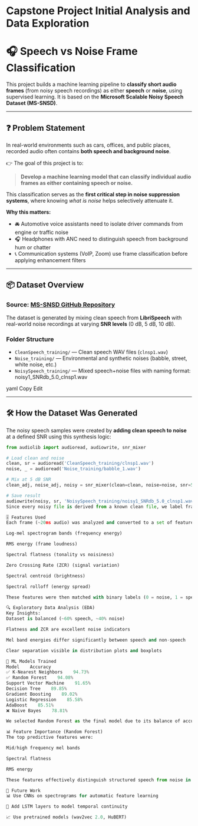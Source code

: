 # Capstone Project Initial Analysis and Data Exploration

# 🎧 Speech vs Noise Frame Classification

This project builds a machine learning pipeline to **classify short audio frames** (from noisy speech recordings) as either **speech** or **noise**, using supervised learning. It is based on the **Microsoft Scalable Noisy Speech Dataset (MS-SNSD)**.

---

## ❓ Problem Statement

In real-world environments such as cars, offices, and public places, recorded audio often contains **both speech and background noise**.

👉 The goal of this project is to:

> **Develop a machine learning model that can classify individual audio frames as either containing speech or noise.**

This classification serves as the **first critical step in noise suppression systems**, where knowing *what is noise* helps selectively attenuate it.

**Why this matters:**
- 🚘 Automotive voice assistants need to isolate driver commands from engine or traffic noise
- 🎧 Headphones with ANC need to distinguish speech from background hum or chatter
- 📞 Communication systems (VoIP, Zoom) use frame classification before applying enhancement filters

---

## 📦 Dataset Overview

### Source: [MS-SNSD GitHub Repository](https://github.com/microsoft/MS-SNSD)

The dataset is generated by mixing clean speech from **LibriSpeech** with real-world noise recordings at varying **SNR levels** (0 dB, 5 dB, 10 dB).

### Folder Structure

- `CleanSpeech_training/` — Clean speech WAV files (`clnsp1.wav`)
- `Noise_training/` — Environmental and synthetic noises (babble, street, white noise, etc.)
- `NoisySpeech_training/` — Mixed speech+noise files with naming format:
noisy1_SNRdb_5.0_clnsp1.wav

yaml
Copy
Edit

---

## 🛠️ How the Dataset Was Generated

The noisy speech samples were created by **adding clean speech to noise** at a defined SNR using this synthesis logic:

```python
from audiolib import audioread, audiowrite, snr_mixer

# Load clean and noise
clean, sr = audioread('CleanSpeech_training/clnsp1.wav')
noise, _ = audioread('Noise_training/babble_1.wav')

# Mix at 5 dB SNR
clean_adj, noise_adj, noisy = snr_mixer(clean=clean, noise=noise, snr=5)

# Save result
audiowrite(noisy, sr, 'NoisySpeech_training/noisy1_SNRdb_5.0_clnsp1.wav')
Since every noisy file is derived from a known clean file, we label frames as speech or noise by comparing their RMS energy and/or time alignment with the clean source.

🎚️ Features Used
Each frame (~20ms audio) was analyzed and converted to a set of features extracted from NoisySpeech_training, including:

Log-mel spectrogram bands (frequency energy)

RMS energy (frame loudness)

Spectral flatness (tonality vs noisiness)

Zero Crossing Rate (ZCR) (signal variation)

Spectral centroid (brightness)

Spectral rolloff (energy spread)

These features were then matched with binary labels (0 = noise, 1 = speech) derived from CleanSpeech_training.

🔍 Exploratory Data Analysis (EDA)
Key Insights:
Dataset is balanced (~60% speech, ~40% noise)

Flatness and ZCR are excellent noise indicators

Mel band energies differ significantly between speech and non-speech

Clear separation visible in distribution plots and boxplots

🧠 ML Models Trained
Model    Accuracy
✅ K-Nearest Neighbors    94.73%
✅ Random Forest    94.08%
Support Vector Machine    91.65%
Decision Tree    89.85%
Gradient Boosting    89.02%
Logistic Regression    85.58%
AdaBoost    85.51%
❌ Naive Bayes    78.81%

We selected Random Forest as the final model due to its balance of accuracy, speed, and robustness to noisy data.

📊 Feature Importance (Random Forest)
The top predictive features were:

Mid/high frequency mel bands

Spectral flatness

RMS energy

These features effectively distinguish structured speech from noise in diverse SNR conditions.

🚀 Future Work
📊 Use CNNs on spectrograms for automatic feature learning

🧠 Add LSTM layers to model temporal continuity

📈 Use pretrained models (wav2vec 2.0, HuBERT)




